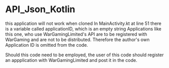 # API_Json_Kotlin

this application will not work when cloned
In MainActivity.kt at line 51 there is a variable called applicationID, which is an empty string
Applications like this one, who use WarGamingLimited's API are to be registered with WarGaming and are not to be distributed.
Therefore the author's own Application ID is omitted from the code. 

Should this code need to be employed, the user of this code should register an appplication with WarGamingLimited and post it in the code.
